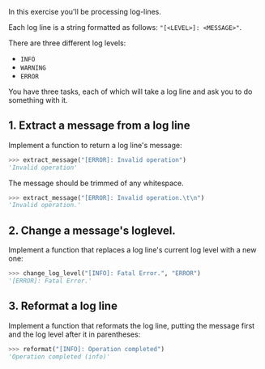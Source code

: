 In this exercise you'll be processing log-lines.

Each log line is a string formatted as follows: `"[<LEVEL>]: <MESSAGE>"`.

There are three different log levels:

- `INFO`
- `WARNING`
- `ERROR`

You have three tasks, each of which will take a log line and ask you to do something with it.

## 1. Extract a message from a log line

Implement a function to return a log line's message:

```python
>>> extract_message("[ERROR]: Invalid operation")
'Invalid operation'
```

The message should be trimmed of any whitespace.

```python
>>> extract_message("[ERROR]: Invalid operation.\t\n")
'Invalid operation.'
```

## 2. Change a message's loglevel.

Implement a function that replaces a log line's current log level with a new one:

```python
>>> change_log_level("[INFO]: Fatal Error.", "ERROR")
'[ERROR]: Fatal Error.'
```

## 3. Reformat a log line

Implement a function that reformats the log line, putting the message first and the log level after it in parentheses:

```python
>>> reformat("[INFO]: Operation completed")
'Operation completed (info)'
```
